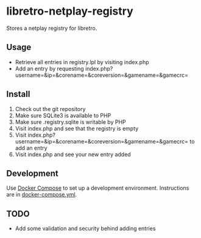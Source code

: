 # libretro-netplay-registry

Stores a netplay registry for libretro.

## Usage

- Retrieve all entries in registry.lpl by visiting index.php
- Add an entry by requesting index.php?username=<user>&ip=<ip>&corename=<corename>&coreversion=<coreversion>&gamename=<gamename>&gamecrc=<gamecrc>

## Install

1. Check out the git repository
1. Make sure SQLite3 is available to PHP
1. Make sure .registry.sqlite is writable by PHP
1. Visit index.php and see that the registry is empty
1. Visit index.php?username=<user>&ip=<ip>&corename=<corename>&coreversion=<coreversion>&gamename=<gamename>&gamecrc=<gamecrc> to add an entry
1. Visit index.php and see your new entry added

## Development

Use [Docker Compose](https://docs.docker.com/compose/) to set up a development environment. Instructions are in [docker-compose.yml](docker-compose.yml).

## TODO

- Add some validation and security behind adding entries
